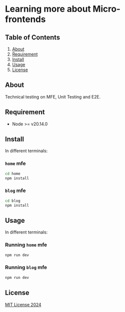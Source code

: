 # Learning more about Micro-frontends

## Table of Contents
1. [About](#about)
2. [Requirement](#requirement)
3. [Install](#install)
4. [Usage](#usage)
5. [License](#license)

## About
Technical testing on MFE, Unit Testing and E2E.

## Requirement
- Node >= v20.14.0 

## Install

In different terminals:

### `home` mfe

```bash
cd home
npm install
```

### `blog` mfe

```bash
cd blog
npm install
```

## Usage
In different terminals:

### Running `home` mfe

```bash
npm run dev
```

### Running `blog` mfe

```bash
npm run dev
```

## License

[MIT License 2024](/LICENSE.md)
